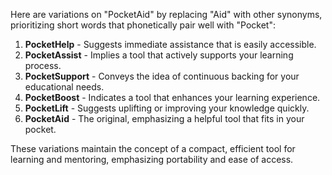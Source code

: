 Here are variations on "PocketAid" by replacing "Aid" with other synonyms, prioritizing short words that phonetically pair well with "Pocket":

1. **PocketHelp** - Suggests immediate assistance that is easily accessible.
2. **PocketAssist** - Implies a tool that actively supports your learning process.
3. **PocketSupport** - Conveys the idea of continuous backing for your educational needs.
4. **PocketBoost** - Indicates a tool that enhances your learning experience.
5. **PocketLift** - Suggests uplifting or improving your knowledge quickly.
6. **PocketAid** - The original, emphasizing a helpful tool that fits in your pocket.

These variations maintain the concept of a compact, efficient tool for learning and mentoring, emphasizing portability and ease of access.

